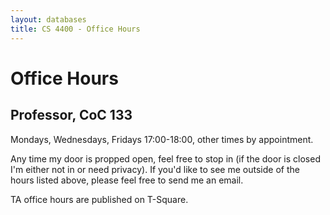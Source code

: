 ```yaml
---
layout: databases
title: CS 4400 - Office Hours
---
```


# Office Hours

## Professor, CoC 133

Mondays, Wednesdays, Fridays 17:00-18:00, other times by appointment.

Any time my door is propped open, feel free to stop in (if the door is closed I'm either not in or need privacy). If you'd like to see me outside of the hours listed above, please feel free to send me an email.

TA office hours are published on T-Square.